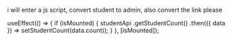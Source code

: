 i will enter a js script, convert student to admin,
also convert the link please


  useEffect(() => {
    if (isMounted) {
      studentApi
        .getStudentCount()
        .then(({ data }) => setStudentCount(data.count));
    }
  }, [isMounted]);
